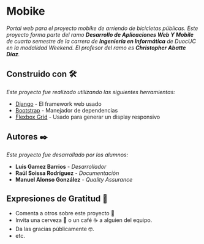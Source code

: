 # Mobike

_Portal web para el proyecto mobike de arriendo de bicicletas públicas._
_Este proyecto forma parte del ramo **Desarrollo de Aplicaciones Web Y Mobile** de cuarto semestre de la carrera de **Ingeniería en Informática** de DuocUC en la modalidad Weekend._
_El profesor del ramo es **Christopher Abatte Díaz**._

## Construido con 🛠️

_Este proyecto fue realizado utilizando las siguientes herramientas:_

* [Django](https://docs.djangoproject.com/es/3.0/) - El framework web usado
* [Bootstrap](https://getbootstrap.com/docs/4.4/getting-started/introduction/) - Manejador de dependencias
* [Flexbox Grid](http://flexboxgrid.com/) - Usado para generar un display responsivo

## Autores ✒️

_Este proyecto fue desarrollado por los alumnos:_

* **Luis Gamez Barrios** - *Desarrollador*
* **Raúl Soissa Rodríguez** - *Documentación*
* **Manuel Alonso González** - *Quality Assurance*

## Expresiones de Gratitud 🎁

* Comenta a otros sobre este proyecto 📢
* Invita una cerveza 🍺 o un café ☕ a alguien del equipo. 
* Da las gracias públicamente 🤓.
* etc.